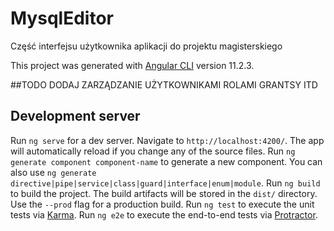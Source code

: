 # MysqlEditor

Część interfejsu użytkownika aplikacji do projektu magisterskiego

This project was generated with [Angular CLI](https://github.com/angular/angular-cli) version 11.2.3.

##TODO
DODAJ ZARZĄDZANIE UŻYTKOWNIKAMI ROLAMI GRANTSY ITD

## Development server
Run `ng serve` for a dev server. Navigate to `http://localhost:4200/`. The app will automatically reload if you change any of the source files.
Run `ng generate component component-name` to generate a new component. You can also use `ng generate directive|pipe|service|class|guard|interface|enum|module`.
Run `ng build` to build the project. The build artifacts will be stored in the `dist/` directory. Use the `--prod` flag for a production build.
Run `ng test` to execute the unit tests via [Karma](https://karma-runner.github.io).
Run `ng e2e` to execute the end-to-end tests via [Protractor](http://www.protractortest.org/).
